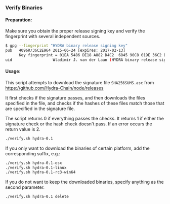 ### Verify Binaries

#### Preparation:

Make sure you obtain the proper release signing key and verify the fingerprint with several independent sources.

```sh
$ gpg --fingerprint "HYDRA binary release signing key"
pub   4096R/36C2E964 2015-06-24 [expires: 2017-02-13]
      Key fingerprint = 01EA 5486 DE18 A882 D4C2  6845 90C8 019E 36C2 E964
uid                  Wladimir J. van der Laan (HYDRA binary release signing key) <laanwj@gmail.com>
```

#### Usage:

This script attempts to download the signature file `SHA256SUMS.asc` from https://github.com/Hydra-Chain/node/releases

It first checks if the signature passes, and then downloads the files specified in the file, and checks if the hashes of these files match those that are specified in the signature file.

The script returns 0 if everything passes the checks. It returns 1 if either the signature check or the hash check doesn't pass. If an error occurs the return value is 2.


```sh
./verify.sh hydra-0.1
```

If you only want to download the binaries of certain platform, add the corresponding suffix, e.g.:

```sh
./verify.sh hydra-0.1-osx
./verify.sh hydra-0.1-linux
./verify.sh hydra-0.1-rc3-win64
```

If you do not want to keep the downloaded binaries, specify anything as the second parameter.

```sh
./verify.sh hydra-0.1 delete
```
